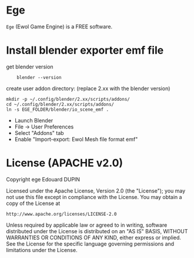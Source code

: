 Ege
====

`Ege` (Ewol Game Engine) is a FREE software.

Install blender exporter emf file
=================================

get blender version

		blender --version

create user addon directory: (replace 2.xx with the blender version)

	mkdir -p ~/.config/blender/2.xx/scripts/addons/
	cd ~/.config/blender/2.xx/scripts/addons/
	ln -s EGE_FOLDER/blender/io_scene_emf .

- Launch Blender
- File -> User Preferences
- Select "Addons" tab
- Enable "Import-export: Ewol Mesh file format emf"


License (APACHE v2.0)
=====================
Copyright ege Edouard DUPIN

Licensed under the Apache License, Version 2.0 (the "License");
you may not use this file except in compliance with the License.
You may obtain a copy of the License at

    http://www.apache.org/licenses/LICENSE-2.0

Unless required by applicable law or agreed to in writing, software
distributed under the License is distributed on an "AS IS" BASIS,
WITHOUT WARRANTIES OR CONDITIONS OF ANY KIND, either express or implied.
See the License for the specific language governing permissions and
limitations under the License.